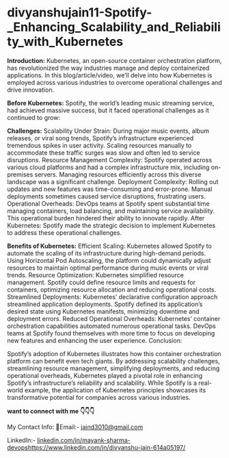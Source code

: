 # divyanshujain11-Spotify-_Enhancing_Scalability_and_Reliability_with_Kubernetes

**Introduction:**
Kubernetes, an open-source container orchestration platform, has revolutionized the way industries manage and deploy containerized applications. In this blog/article/video, we’ll delve into how Kubernetes is employed across various industries to overcome operational challenges and drive innovation.

**Before Kubernetes:**
Spotify, the world’s leading music streaming service, had achieved massive success, but it faced operational challenges as it continued to grow:

**Challenges:**
Scalability Under Strain: During major music events, album releases, or viral song trends, Spotify’s infrastructure experienced tremendous spikes in user activity. Scaling resources manually to accommodate these traffic surges was slow and often led to service disruptions.
Resource Management Complexity: Spotify operated across various cloud platforms and had a complex infrastructure mix, including on-premises servers. Managing resources efficiently across this diverse landscape was a significant challenge.
Deployment Complexity: Rolling out updates and new features was time-consuming and error-prone. Manual deployments sometimes caused service disruptions, frustrating users.
Operational Overheads: DevOps teams at Spotify spent substantial time managing containers, load balancing, and maintaining service availability. This operational burden hindered their ability to innovate rapidly.
After Kubernetes:
Spotify made the strategic decision to implement Kubernetes to address these operational challenges.

**Benefits of Kubernetes:**
Efficient Scaling: Kubernetes allowed Spotify to automate the scaling of its infrastructure during high-demand periods. Using Horizontal Pod Autoscaling, the platform could dynamically adjust resources to maintain optimal performance during music events or viral trends.
Resource Optimization: Kubernetes simplified resource management. Spotify could define resource limits and requests for containers, optimizing resource allocation and reducing operational costs.
Streamlined Deployments: Kubernetes’ declarative configuration approach streamlined application deployments. Spotify defined its application’s desired state using Kubernetes manifests, minimizing downtime and deployment errors.
Reduced Operational Overheads: Kubernetes’ container orchestration capabilities automated numerous operational tasks. DevOps teams at Spotify found themselves with more time to focus on developing new features and enhancing the user experience.
Conclusion:

Spotify’s adoption of Kubernetes illustrates how this container orchestration platform can benefit even tech giants. By addressing scalability challenges, streamlining resource management, simplifying deployments, and reducing operational overheads, Kubernetes played a pivotal role in enhancing Spotify’s infrastructure’s reliability and scalability. While Spotify is a real-world example, the application of Kubernetes principles showcases its transformative potential for companies across various industries.

**want to connect with me 👇👇👇**

My Contact Info:
📩Email:- jaind3010@gmail.com

LinkedIn:- [linkedin.com/in/mayank-sharma-devops](https://www.linkedin.com/in/divyanshu-jain-614a05197/)https://www.linkedin.com/in/divyanshu-jain-614a05197/
